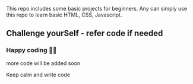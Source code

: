 This repo includes some basic projects for beginners. Any can simply use this repo to learn basic HTML, CSS, Javascript. 


## Challenge yourSelf - refer code if needed 

### Happy coding 👨‍🎓

more code will be added soon

Keep calm and write code
